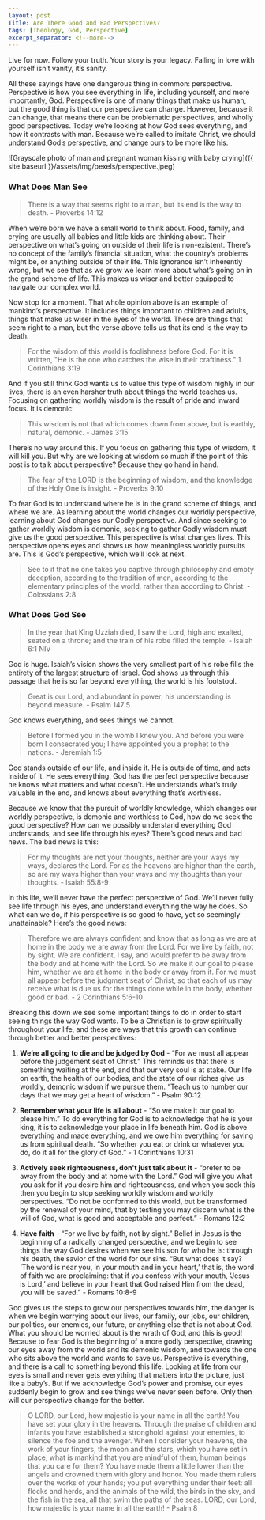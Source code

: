 ```yaml
---
layout: post
Title: Are There Good and Bad Perspectives?
tags: [Theology, God, Perspective]
excerpt_separator: <!--more-->
---
```


Live for now. Follow your truth. Your story is your legacy. Falling in love with yourself isn’t vanity, it’s sanity.

All these sayings have one dangerous thing in common: perspective. Perspective is how you see everything in life, including yourself, and more importantly, God. Perspective is one of many things that make us human, but the good thing is that our perspective can change. However, because it can change, that means there can be problematic perspectives, and wholly good perspectives. Today we’re looking at how God sees everything, and how it contrasts with man. Because we’re called to imitate Christ, we should understand God’s perspective, and change ours to be more like his.

<!--more-->

![Grayscale photo of man and pregnant woman kissing with baby crying]({{ site.baseurl }}/assets/img/pexels/perspective.jpeg)

### What Does Man See

> There is a way that seems right to a man, but its end is the way to death. - Proverbs 14:12

When we’re born we have a small world to think about. Food, family, and crying are usually all babies and little kids are thinking about. Their perspective on what’s going on outside of their life is non-existent. There’s no concept of the family’s financial situation, what the country’s problems might be, or anything outside of their life. This ignorance isn’t inherently wrong, but we see that as we grow we learn more about what’s going on in the grand scheme of life. This makes us wiser and better equipped to navigate our complex world.

Now stop for a moment. That whole opinion above is an example of mankind’s perspective. It includes things important to children and adults, things that make us wiser in the eyes of the world. These are things that seem right to a man, but the verse above tells us that its end is the way to death.

> For the wisdom of this world is foolishness before God. For it is written, "He is the one who catches the wise in their craftiness." 1 Corinthians 3:19

And if you still think God wants us to value this type of wisdom highly in our lives, there is an even harsher truth about things the world teaches us. Focusing on gathering worldly wisdom is the result of pride and inward focus. It is demonic:

> This wisdom is not that which comes down from above, but is earthly, natural, demonic. - James 3:15

There’s no way around this. If you focus on gathering this type of wisdom, it will kill you. But why are we looking at wisdom so much if the point of this post is to talk about perspective? Because they go hand in hand.

> The fear of the LORD is the beginning of wisdom, and the knowledge of the Holy One is insight. - Proverbs 9:10

To fear God is to understand where he is in the grand scheme of things, and where we are. As learning about the world changes our worldly perspective, learning about God changes our Godly perspective. And since seeking to gather worldly wisdom is demonic, seeking to gather Godly wisdom must give us the good perspective. This perspective is what changes lives. This perspective opens eyes and shows us how meaningless worldly pursuits are. This is God’s perspective, which we’ll look at next.

> See to it that no one takes you captive through philosophy and empty deception, according to the tradition of men, according to the elementary principles of the world, rather than according to Christ. - Colossians 2:8

### What Does God See

> In the year that King Uzziah died, I saw the Lord, high and exalted, seated on a throne; and the train of his robe filled the temple. - ‭‭Isaiah‬ ‭6:1‬ ‭NIV‬‬

God is huge. Isaiah’s vision shows the very smallest part of his robe fills the entirety of the largest structure of Israel. God shows us through this passage that he is so far beyond everything, the world is his footstool.

> Great is our Lord, and abundant in power; his understanding is beyond measure. - Psalm 147:5

God knows everything, and sees things we cannot.

> Before I formed you in the womb I knew you. And before you were born I consecrated you; I have appointed you a prophet to the nations. - Jeremiah 1:5

God stands outside of our life, and inside it. He is outside of time, and acts inside of it. He sees everything. God has the perfect perspective because he knows what matters and what doesn’t. He understands what’s truly valuable in the end, and knows about everything that’s worthless.

Because we know that the pursuit of worldly knowledge, which changes our worldly perspective, is demonic and worthless to God, how do we seek the good perspective? How can we possibly understand everything God understands, and see life through his eyes? There’s good news and bad news. The bad news is this:

> For my thoughts are not your thoughts, neither are your ways my ways, declares the Lord. For as the heavens are higher than the earth, so are my ways higher than your ways and my thoughts than your thoughts. - Isaiah 55:8-9

In this life, we’ll never have the perfect perspective of God. We’ll never fully see life through his eyes, and understand everything the way he does. So what can we do, if his perspective is so good to have, yet so seemingly unattainable? Here’s the good news:

> Therefore we are always confident and know that as long as we are at home in the body we are away from the Lord. For we live by faith, not by sight. We are confident, I say, and would prefer to be away from the body and at home with the Lord. So we make it our goal to please him, whether we are at home in the body or away from it. For we must all appear before the judgment seat of Christ, so that each of us may receive what is due us for the things done while in the body, whether good or bad. - 2 Corinthians 5:6-10

Breaking this down we see some important things to do in order to start seeing things the way God wants. To be a Christian is to grow spiritually throughout your life, and these are ways that this growth can continue through better and better perspectives:

1. **We’re all going to die and be judged by God** - “For we must all appear before the judgement seat of Christ.” This reminds us that there is something waiting at the end, and that our very soul is at stake. Our life on earth, the health of our bodies, and the state of our riches give us worldly, demonic wisdom if we pursue them. “Teach us to number our days that we may get a heart of wisdom.” - Psalm 90:12

2. **Remember what your life is all about** - “So we make it our goal to please him.” To do everything for God is to acknowledge that he is your king, it is to acknowledge your place in life beneath him. God is above everything and made everything, and we owe him everything for saving us from spiritual death. “So whether you eat or drink or whatever you do, do it all for the glory of God.” - 1 Corinthians 10:31

3. **Actively seek righteousness, don't just talk about it** - “prefer to be away from the body and at home with the Lord.” God will give you what you ask for if you desire him and righteousness, and when you seek this then you begin to stop seeking worldly wisdom and worldly perspectives. “Do not be conformed to this world, but be transformed by the renewal of your mind, that by testing you may discern what is the will of God, what is good and acceptable and perfect.” - Romans 12:2

4. **Have faith** - “For we live by faith, not by sight.” Belief in Jesus is the beginning of a radically changed perspective, and we begin to see things the way God desires when we see his son for who he is: through his death, the savior of the world for our sins. “But what does it say? ‘The word is near you, in your mouth and in your heart,’ that is, the word of faith we are proclaiming: that if you confess with your mouth, ‘Jesus is Lord,’ and believe in your heart that God raised Him from the dead, you will be saved.” - Romans 10:8-9

God gives us the steps to grow our perspectives towards him, the danger is when we begin worrying about our lives, our family, our jobs, our children, our politics, our enemies, our future, or anything else that is not about God. What you should be worried about is the wrath of God, and this is good! Because to fear God is the beginning of a more godly perspective, drawing our eyes away from the world and its demonic wisdom, and towards the one who sits above the world and wants to save us. Perspective is everything, and there is a call to something beyond this life. Looking at life from our eyes is small and never gets everything that matters into the picture, just like a baby’s. But if we acknowledge God’s power and promise, our eyes suddenly begin to grow and see things we’ve never seen before. Only then will our perspective change for the better.

> O LORD, our Lord, how majestic is your name in all the earth! You have set your glory in the heavens. Through the praise of children and infants you have established a stronghold against your enemies, to silence the foe and the avenger. When I consider your heavens, the work of your fingers, the moon and the stars, which you have set in place, what is mankind that you are mindful of them, human beings that you care for them? You have made them a little lower than the angels and crowned them with glory and honor. You made them rulers over the works of your hands; you put everything under their feet: all flocks and herds, and the animals of the wild, the birds in the sky, and the fish in the sea, all that swim the paths of the seas. LORD, our Lord, how majestic is your name in all the earth! - Psalm 8
